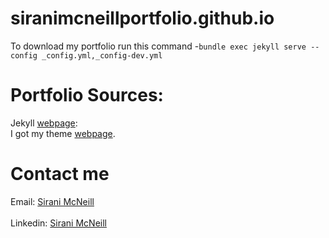 # siranimcneillportfolio.github.io 

To download my portfolio run this command -`bundle exec jekyll serve --config _config.yml,_config-dev.yml`

# Portfolio Sources:

Jekyll [webpage](https://jekyllrb.com/):  
I got my theme [webpage]("https://github.com/sergiokopplin/indigo").

# Contact me
Email: [Sirani McNeill](siranimcneill020@gmail.com)
<br> </br>
Linkedin: [Sirani McNeill](http://www.linkedin.com/in/sirani-m)
    
    

